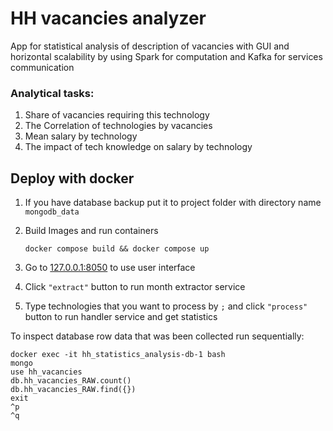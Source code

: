 # HH vacancies analyzer
App for statistical analysis of description of vacancies with GUI and
horizontal scalability by using Spark for computation and Kafka for services communication

### Analytical tasks:
1. Share of vacancies requiring this technology
2. The Correlation of technologies by vacancies
3. Mean salary by technology
4. The impact of tech knowledge on salary by technology

## Deploy with docker
1. If you have database backup put it to project folder with directory name `mongodb_data`
2. Build Images and run containers
   ```
   docker compose build && docker compose up
   ```
   
3. Go to [127.0.0.1:8050](http:/127.0.0.1:8050/) to use user interface
4. Click `"extract"` button to run month extractor service
5. Type technologies that you want to process by `;`  and click `"process"` button to run handler service 
and get statistics

To inspect database row data that was been collected run sequentially:
```
docker exec -it hh_statistics_analysis-db-1 bash
mongo
use hh_vacancies
db.hh_vacancies_RAW.count()
db.hh_vacancies_RAW.find({})
exit
^p
^q
```
